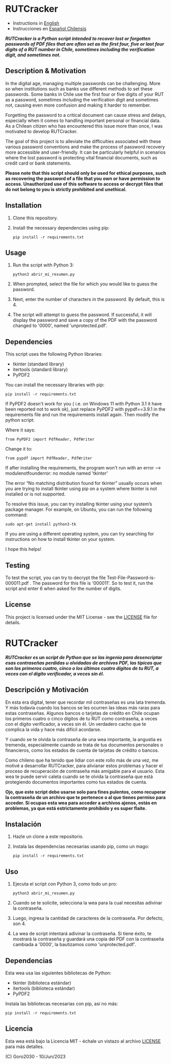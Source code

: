 # RUTCracker

- Instructions in [English](#rutcracker)
- Instrucciones en [Español Chilensis](#rutcracker-1)

***RUTCracker is a Python script intended to recover lost or forgotten passwords of PDF files that are often set as the first four, five or last four digits of a RUT number in Chile, sometimes including the verification digit, and sometimes not.***

## Description & Motivation

In the digital age, managing multiple passwords can be challenging. More so when institutions such as banks use different methods to set these passwords. Some banks in Chile use the first four or five digits of your RUT as a password, sometimes including the verification digit and sometimes not, causing even more confusion and making it harder to remember.

Forgetting the password to a critical document can cause stress and delays, especially when it comes to handling important personal or financial data. As a Chilean citizen who has encountered this issue more than once, I was motivated to develop RUTCracker. 

The goal of this project is to alleviate the difficulties associated with these various password conventions and make the process of password recovery more accessible and user-friendly. It can be particularly helpful in scenarios where the lost password is protecting vital financial documents, such as credit card or bank statements.

**Please note that this script should only be used for ethical purposes, such as recovering the password of a file that you own or have permission to access. Unauthorized use of this software to access or decrypt files that do not belong to you is strictly prohibited and unethical.**

## Installation

1. Clone this repository.
2. Install the necessary dependencies using pip:

   ```
   pip install -r requirements.txt
   ```

## Usage

1. Run the script with Python 3:

   ```
   python3 abrir_mi_resumen.py
   ```

2. When prompted, select the file for which you would like to guess the password.
3. Next, enter the number of characters in the password. By default, this is 4.
4. The script will attempt to guess the password. If successful, it will display the password and save a copy of the PDF with the password changed to '0000', named 'unprotected.pdf'.

## Dependencies

This script uses the following Python libraries:

- tkinter (standard library)
- itertools (standard library)
- PyPDF2

You can install the necessary libraries with pip:

```
pip install -r requirements.txt
```

If PyPDF2 doesn't work for you ( i.e. on Windows 11 with Python 3.1 it have been reported not to work ok), just replace PyPDF2 with pypdf==3.9.1 in the requirements file and run the requirements install again. Then modify the python script:

Where it says:
```
from PyPDF2 import PdfReader, PdfWriter
```

Change it to:
```
from pypdf import PdfReader, PdfWriter
```

If after installing the requirements, the program won't run with an error --> modulenotfounderror: no module named 'tkinter'

The error “No matching distribution found for tkinter” usually occurs when you are trying to install tkinter using pip on a system where tkinter is not installed or is not supported.

To resolve this issue, you can try installing tkinter using your system’s package manager. For example, on Ubuntu, you can run the following command:

```
sudo apt-get install python3-tk
```
If you are using a different operating system, you can try searching for instructions on how to install tkinter on your system.

I hope this helps!

## Testing

To test the script, you can try to decrypt the file Test-File-Password-is-000011.pdf . The password for this file is '000011'. So to test it, run the script and enter 6 when asked for the number of digits.

## License

This project is licensed under the MIT License - see the [LICENSE](LICENSE) file for details.



# RUTCracker

***RUTCracker es un script de Python que se las ingenia para desencriptar esas contraseñas perdidas u olvidadas de archivos PDF, las típicas que son los primeros cuatro, cinco o los últimos cuatro dígitos de tu RUT, a veces con el dígito verificador, a veces sin él.***

## Descripción y Motivación

En esta era digital, tener que recordar mil contraseñas es una lata tremenda. Y más todavía cuando los bancos se les ocurren las ideas más raras para estas contraseñas. Algunos bancos o tarjetas de crédito en Chile ocupan los primeros cuatro o cinco dígitos de tu RUT como contraseña, a veces con el dígito verificador, a veces sin él. Un verdadero cacho que te complica la vida y hace más difícil acordarse.

Y cuando se te olvida la contraseña de una wea importante, la angustia es tremenda, especialmente cuando se trata de tus documentos personales o financieros, como los estados de cuenta de tarjetas de crédito o bancos.

Como chileno que ha tenido que lidiar con este rollo más de una vez, me motivé a desarrollar RUTCracker, para alivianar estos problemas y hacer el proceso de recuperación de contraseña más amigable para el usuario. Esta wea te puede servir caleta cuando se te olvida la contraseña que está protegiendo documentos importantes como tus estados de cuenta.

**Ojo, que este script debe usarse solo para fines pulentos, como recuperar la contraseña de un archivo que te pertenece o al que tienes permiso para acceder. Si ocupas esta wea para acceder a archivos ajenos, estás en problemas, ya que está estrictamente prohibido y es super flaite.**

## Instalación

1. Hazle un clone a este repositorio.
2. Instala las dependencias necesarias usando pip, como un mago:

   ```
   pip install -r requirements.txt
   ```

## Uso

1. Ejecuta el script con Python 3, como todo un pro:

   ```
   python3 abrir_mi_resumen.py
   ```

2. Cuando se te solicite, selecciona la wea para la cual necesitas adivinar la contraseña.
3. Luego, ingresa la cantidad de caracteres de la contraseña. Por defecto, son 4.
4. La wea de script intentará adivinar la contraseña. Si tiene éxito, te mostrará la contraseña y guardará una copia del PDF con la contraseña cambiada a '0000', la bautizamos como 'unprotected.pdf'.

## Dependencias

Esta wea usa las siguientes bibliotecas de Python:

- tkinter (biblioteca estándar)
- itertools (biblioteca estándar)
- PyPDF2

Instala las bibliotecas necesarias con pip, así no más:

```
pip install -r requirements.txt
```

## Licencia

Esta wea está bajo la Licencia MIT - échale un vistazo al archivo [LICENSE](LICENSE) para más detalles.

(C) Goro2030 - 10/Jun/2023